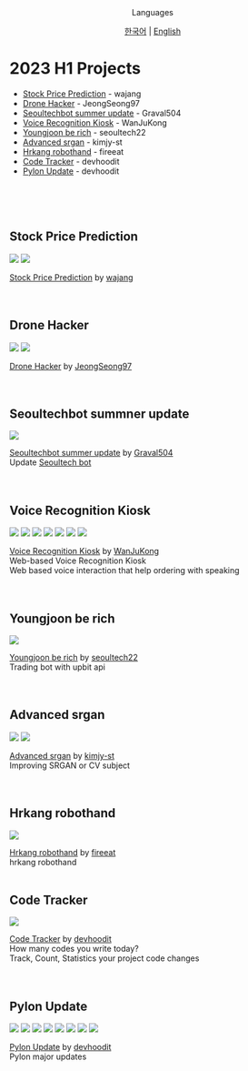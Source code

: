 <div align="center">
Languages
<br>

[한국어](./2023H1_ko.md) | [English](./2023H1.md)
</div>

# 2023 H1 Projects

- [Stock Price Prediction](#stock-price-prediction) - wajang
- [Drone Hacker](#drone-hacker) - JeongSeong97
- [Seoultechbot summer update](#seoultechbot-summner-update) - Graval504
- [Voice Recognition Kiosk](#voice-recognition-kiosk) - WanJuKong
- [Youngjoon be rich](#youngjoon-be-rich) - seoultech22
- [Advanced srgan](#advanced-srgan) - kimjy-st
- [Hrkang robothand](#Hrkang-robothand) - fireeat
- [Code Tracker](#code-tracker) - devhoodit
- [Pylon Update](#pylon-update) - devhoodit

<br>
<br>
<br>


## Stock Price Prediction
<div>
<img src="https://img.shields.io/badge/Python-3776AB?style=flat-square&logo=Python&logoColor=ffffff"/>
<img src="https://img.shields.io/badge/PyTorch-EE4C2C?style=flat-square&logo=PyTorch&logoColor=ffffff"/>
</div>

[Stock Price Prediction](https://github.com/stnuc/Stock-Price-Prediction) by [wajang](https://github.com/wajang)  
<br>
<br>

## Drone Hacker
<div>
<img src="https://img.shields.io/badge/Python-3776AB?style=flat-square&logo=Python&logoColor=ffffff"/>
<img src="https://img.shields.io/badge/PyTorch-EE4C2C?style=flat-square&logo=PyTorch&logoColor=ffffff"/>
</div>

[Drone Hacker](https://github.com/stnuc/drone_hacker) by [JeongSeong97](https://github.com/JeongSeong97)  
<br>
<br>

## Seoultechbot summner update
<div>
<img src="https://img.shields.io/badge/Go-00ADD8?style=flat-square&logo=Go&logoColor=ffffff"/>
</div>

[Seoultechbot summer update](https://github.com/stnuc/seoultechbot-summer-update) by [Graval504](https://github.com/Graval504)  
Update [Seoultech bot](https://github.com/Graval504/seoultechbot)  
<br>
<br>

## Voice Recognition Kiosk
<div>
<img src="https://img.shields.io/badge/HTML5-E34F26?style=flat-square&logo=HTML5&logoColor=ffffff"/>
<img src="https://img.shields.io/badge/CSS3-1572B6?style=flat-square&logo=CSS3&logoColor=ffffff"/>
<img src="https://img.shields.io/badge/JavaScript-F7DF1E?style=flat-square&logo=JavaScript&logoColor=000000"/>
<img src="https://img.shields.io/badge/PHP-777BB4?style=flat-square&logo=PHP&logoColor=ffffff"/>
<img src="https://img.shields.io/badge/PostgreSQL-4169E1?style=flat-square&logo=PostgreSQL&logoColor=ffffff"/>
<img src="https://img.shields.io/badge/C-000000?style=flat-square&logo=C&logoColor=ffffff"/>
<img src="https://img.shields.io/badge/Python-3776AB?style=flat-square&logo=Python&logoColor=ffffff"/>
</div>

[Voice Recognition Kiosk](https://github.com/stnuc/Voice-Recognition-Kiosk) by [WanJuKong](https://github.com/WanJuKong)  
Web-based Voice Recognition Kiosk  
Web based voice interaction that help ordering with speaking  
<br>
<br>

## Youngjoon be rich
<div>
<img src="https://img.shields.io/badge/Python-3776AB?style=flat-square&logo=Python&logoColor=ffffff"/>
</div>

[Youngjoon be rich](https://github.com/stnuc/Youngjoon_be_rich) by [seoultech22](https://github.com/seoultech22)  
Trading bot with upbit api  
<br>
<br>

## Advanced srgan
<div>
<img src="https://img.shields.io/badge/Python-3776AB?style=flat-square&logo=Python&logoColor=ffffff"/>
<img src="https://img.shields.io/badge/PyTorch-EE4C2C?style=flat-square&logo=PyTorch&logoColor=ffffff"/>
</div>

[Advanced srgan](https://github.com/stnuc/advanced-srgan) by [kimjy-st](https://github.com/kimjy-st)  
Improving SRGAN or CV subject  
<br>
<br>

## Hrkang robothand
<div>
<img src="https://img.shields.io/badge/Python-3776AB?style=flat-square&logo=Python&logoColor=ffffff"/>
</div>

[Hrkang robothand](https://github.com/stnuc/hrkang_robothand) by [fireeat](https://github.com/fireeat)  
hrkang robothand
<br>
<br>

## Code Tracker
<div>
<img src="https://img.shields.io/badge/Rust-000000?style=flat-square&logo=Rust&logoColor=ffffff"/>
</div>

[Code Tracker](https://github.com/devhoodit/codetracker) by [devhoodit](https://github.com/devhoodit)  
How many codes you write today?  
Track, Count, Statistics your project code changes  
<br>
<br>

## Pylon Update
<div>
<img src="https://img.shields.io/badge/Go-00ADD8?style=flat-square&logo=Go&logoColor=ffffff"/>
<img src="https://img.shields.io/badge/MySQL-4479A1?style=flat-square&logo=MySQL&logoColor=ffffff"/>
<img src="https://img.shields.io/badge/ApacheJMeter-D22128?style=flat-square&logo=ApacheJMeter&logoColor=ffffff"/>
<img src="https://img.shields.io/badge/Docker-2496ED?style=flat-square&logo=Docker&logoColor=ffffff"/>
<img src="https://img.shields.io/badge/PowerShell-5391FE?style=flat-square&logo=PowerShell&logoColor=ffffff"/>
<img src="https://img.shields.io/badge/Python-3776AB?style=flat-square&logo=Python&logoColor=ffffff"/>
<img src="https://img.shields.io/badge/Postman-FF6C37?style=flat-square&logo=Postman&logoColor=ffffff"/>
<img src="https://img.shields.io/badge/ScyllaDB-6CD5E7?style=flat-squarse&logo=ScyllaDB&logoColor=ffffff"/>
</div>

[Pylon Update](https://github.com/PylonSchema) by [devhoodit](https://github.com/devhoodit)  
Pylon major updates  
<br>
<br>
